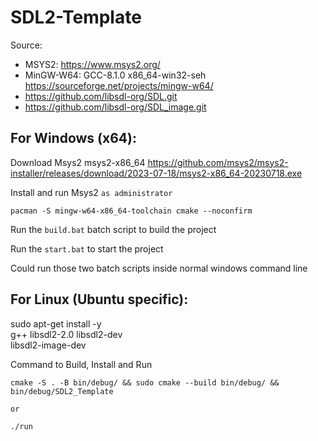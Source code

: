 # SDL2-Template

Source:
* MSYS2: https://www.msys2.org/
* MinGW-W64: GCC-8.1.0 x86_64-win32-seh https://sourceforge.net/projects/mingw-w64/
* https://github.com/libsdl-org/SDL.git
* https://github.com/libsdl-org/SDL_image.git

## For Windows (x64):
Download Msys2 msys2-x86_64 https://github.com/msys2/msys2-installer/releases/download/2023-07-18/msys2-x86_64-20230718.exe

Install and run Msys2 `as administrator`
```shell
pacman -S mingw-w64-x86_64-toolchain cmake --noconfirm
```
Run the `build.bat` batch script to build the project

Run the `start.bat` to start the project

Could run those two batch scripts inside normal windows command line

## For Linux (Ubuntu specific):
sudo apt-get install -y \
    g++ libsdl2-2.0 libsdl2-dev \
    libsdl2-image-dev

Command to Build, Install and Run
```shell
cmake -S . -B bin/debug/ && sudo cmake --build bin/debug/ && bin/debug/SDL2_Template

or

./run
```
